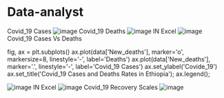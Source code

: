 # Data-analyst
Covid_19 Cases
![image](https://github.com/Zerihun11/Data-analyst/assets/94690108/9777bc04-44f3-40bf-b9a8-62845128c3fa)
Covid_19 Deaths
![image](https://github.com/Zerihun11/Data-analyst/assets/94690108/37d7bb5e-51d0-4c75-8ded-b474a7aa452e)
IN Excel
![image](https://github.com/Zerihun11/Data-analyst/assets/94690108/32ff9a72-f7b4-435a-bc4d-7c6f1b267932)
Covid_19 Cases Vs Deaths

fig, ax = plt.subplots()
ax.plot(data['New_deaths'], marker='o', 
        markersize=8, linestyle='-', label='Deaths')
ax.plot(data['New_deaths'],
     marker='.', linestyle='-', label='Covid_19 Cases')
ax.set_ylabel('Covide_19')
ax.set_title('Covid_19 Cases and Deaths Rates in Ethiopia');
ax.legend();

![image](https://github.com/Zerihun11/Data-analyst/assets/94690108/23a5663f-509e-49c0-b702-6d6f636516a1)
IN Excel
![image](https://github.com/Zerihun11/Data-analyst/assets/94690108/ef87acb7-ad45-46a3-9847-abf2d84954cb)
Covid_19 Recovery Scales
![image](https://github.com/Zerihun11/Data-analyst/assets/94690108/d1306f60-7860-4e22-a4d5-73d1f6062163)



